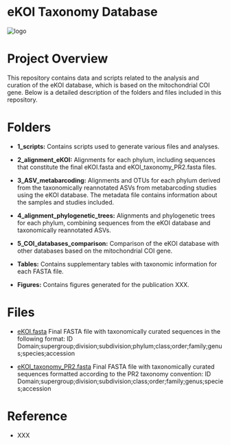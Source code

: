 # eKOI Taxonomy Database
![logo](https://github.com/user-attachments/assets/880ef2a1-9181-420d-9e84-58d609e84f53)

# Project Overview
This repository contains data and scripts related to the analysis and curation of the eKOI database, which is based on the mitochondrial COI gene. Below is a detailed description of the folders and files included in this repository.

# Folders
- **1_scripts:**
Contains scripts used to generate various files and analyses.

- **2_alignment_eKOI:**
Alignments for each phylum, including sequences that constitute the final eKOI.fasta and eKOI_taxonomy_PR2.fasta files.

- **3_ASV_metabarcoding:**
Alignments and OTUs for each phylum derived from the taxonomically reannotated ASVs from metabarcoding studies using the eKOI database. The metadata file contains information about the samples and studies included.

- **4_alignment_phylogenetic_trees:**
Alignments and phylogenetic trees for each phylum, combining sequences from the eKOI database and taxonomically reannotated ASVs.

- **5_COI_databases_comparison:**
Comparison of the eKOI database with other databases based on the mitochondrial COI gene.

- **Tables:**
Contains supplementary tables with taxonomic information for each FASTA file.

- **Figures:**
Contains figures generated for the publication XXX.

# Files
- [eKOI.fasta](https://github.com/rubenmiguens/eKOI_taxonomy_database/blob/main/eKOI_taxonomy_PR2.fasta)
Final FASTA file with taxonomically curated sequences in the following format:
ID Domain;supergroup;division;subdivision;phylum;class;order;family;genus;species;accession

- [eKOI_taxonomy_PR2.fasta](https://github.com/rubenmiguens/eKOI_taxonomy_database/blob/main/eKOI_taxonomy_PR2.fasta)
Final FASTA file with taxonomically curated sequences formatted according to the PR2 taxonomy convention:
ID Domain;supergroup;division;subdivision;class;order;family;genus;species;accession

# Reference
- XXX
